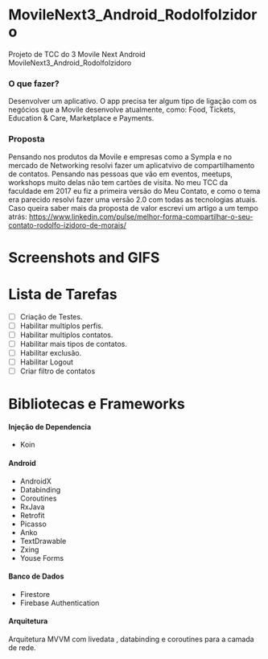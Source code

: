 # MovileNext3_Android_RodolfoIzidoro
Projeto de TCC do 3 Movile Next Android MovileNext3_Android_RodolfoIzidoro

### O que fazer?
Desenvolver um aplicativo.
O app precisa ter algum tipo de ligação com os negócios que a Movile desenvolve
atualmente, como: Food, Tickets, Education & Care, Marketplace e Payments.

### Proposta
Pensando nos produtos da Movile e empresas como a Sympla e no mercado de Networking resolvi fazer um aplicatvivo
de compartilhamento de contatos. Pensando nas pessoas que vão em eventos, meetups, workshops muito delas não tem
cartões de visita.
No meu TCC da faculdade em 2017 eu fiz a primeira versão do Meu Contato, e como o tema era parecido resolvi
fazer uma versão 2.0 com todas as tecnologias atuais.
Caso queira saber mais da proposta de valor escrevi um artigo a um tempo atrás: 
https://www.linkedin.com/pulse/melhor-forma-compartilhar-o-seu-contato-rodolfo-izidoro-de-morais/

# Screenshots and GIFS


# Lista de Tarefas
 - [ ] Criação de Testes.
 - [ ] Habilitar multiplos perfis.
 - [ ] Habilitar multiplos contatos.
 - [ ] Habilitar mais tipos de contatos.
 - [ ] Habilitar exclusão.
 - [ ] Habilitar Logout
 - [ ] Criar filtro de contatos

# Bibliotecas e Frameworks
#### Injeção de Dependencia
- Koin
#### Android 
- AndroidX
- Databinding
- Coroutines
- RxJava
- Retrofit
- Picasso
- Anko
- TextDrawable
- Zxing
- Youse Forms
#### Banco de Dados
- Firestore
- Firebase Authentication

#### Arquitetura
Arquitetura MVVM com livedata , databinding e coroutines para a camada de rede.

